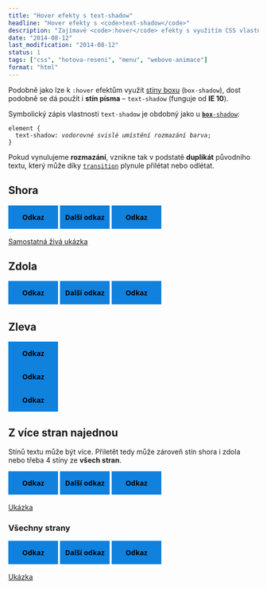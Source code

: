 ```yaml
---
title: "Hover efekty s text-shadow"
headline: "Hover efekty s <code>text-shadow</code>"
description: "Zajímavé <code>:hover</code> efekty s využitím CSS vlastnosti <code>text-shadow</code>."
date: "2014-08-12"
last_modification: "2014-08-12"
status: 1
tags: ["css", "hotova-reseni", "menu", "webove-animace"]
format: "html"
---
```


<p>Podobně jako lze k <code>:hover</code> efektům využít <a href="/hover-efekty-box-shadow">stíny boxu</a> (<code>box-shadow</code>), dost podobně se dá použít i <b>stín písma</b> – <code>text-shadow</code> (funguje od <b>IE 10</b>).</p>

<p>Symbolický zápis vlastnosti <code>text-shadow</code> je obdobný jako u <a href="/box-shadow"><code><b>box</b>-shadow</code></a>:</p>

<pre><code>element {
  text-shadow: <i>vodorovné</i> <i>svislé umístění</i> <i>rozmazání</i> <i>barva</i>;
}</code></pre>

<p>Pokud vynulujeme <b>rozmazání</b>, vznikne tak v podstatě <b>duplikát</b> původního textu, který může díky <a href="/transition"><code>transition</code></a> plynule přilétat nebo odlétat.</p>

<h2 id="shora">Shora</h2>

<div class="live">
  <style>
    .shora a {
        display: inline-block;
        font-family: Segoe UI;
        color: #000;
        font-weight: bold;
        padding: 1em 0;
        width: 100px;
        text-align: center;
        text-decoration: none;
        background: #1081DD;
        transition: color .3s, text-shadow .3s;
        text-shadow: 0 -40px 0 #000;
        overflow: hidden;
    }
    
    .shora a:hover {
        text-shadow: 0 0 0 #fff;
        color: #fff;
    }    
  </style>
  <div class="shora">
    <a href="">Odkaz</a>
    <a href="">Další odkaz</a>
    <a href="">Odkaz</a>
  </div>
</div>

<p><a href="http://kod.djpw.cz/rxeb">Samostatná živá ukázka</a></p>

<h2 id="zdola">Zdola</h2>

<div class="live">
  <style>
    .zdola a {
        display: inline-block;
        font-family: Segoe UI;
        color: #000;
        font-weight: bold;
        padding: 1em 0;
        width: 100px;
        text-align: center;
        text-decoration: none;
        background: #1081DD;
        transition: color .3s, text-shadow .3s;
        text-shadow: 0 40px 0 #000;
        overflow: hidden;
    }
    
    .zdola a:hover {
        text-shadow: 0 0 0 #fff;
        color: #fff;
    }    
  </style>
  <div class="zdola">
    <a href="">Odkaz</a>
    <a href="">Další odkaz</a>
    <a href="">Odkaz</a>
  </div>
</div>

<h2 id="zleva">Zleva</h2>

<div class="live">
  <style>
    .zleva a {
        display: block;
        font-family: Segoe UI;
        color: #000;
        font-weight: bold;
        padding: 1em 0;
        width: 100px;
        text-align: center;
        text-decoration: none;
        background: #1081DD;
        transition: color .3s, text-shadow .3s;
        text-shadow: -100px 0 0 #000;
        overflow: hidden;
    }
    
    .zleva a:hover {
        text-shadow: 0 0 0 #fff;
        color: #fff;
    }    
  </style>
  <div class="zleva">
    <a href="">Odkaz</a>
    <a href="">Odkaz</a>
    <a href="">Odkaz</a>
  </div>
</div>


<h2 id="najednou">Z více stran najednou</h2>

<p>Stínů textu může být více. Přiletět tedy může zároveň stín shora i zdola nebo třeba 4 stíny ze <b>všech stran</b>.</p>

<div class="live">
  <style>
    .shora-zdola a {
        display: inline-block;
        font-family: Segoe UI;
        color: #000;
        font-weight: bold;
        padding: 1em 0;
        width: 100px;
        text-align: center;
        text-decoration: none;
        background: #1081DD;
        transition: color .3s, text-shadow .3s;
        text-shadow: 0 40px 0 #000, 0 -40px 0 #000;
        overflow: hidden;
    }
    
    .shora-zdola a:hover {
        text-shadow: 0 0 0 #fff;
        color: #fff;
    }    
  </style>
  <div class="shora-zdola">
    <a href="">Odkaz</a>
    <a href="">Další odkaz</a>
    <a href="">Odkaz</a>
  </div>
</div>

<p><a href="http://kod.djpw.cz/sxeb">Ukázka</a></p>


<h3 id="vsechny-strany">Všechny strany</h3>

<div class="live">
  <style>
    .vsechny-strany a {
        display: inline-block;
        font-family: Segoe UI;
        color: #000;
        font-weight: bold;
        padding: 1em 0;
        width: 100px;
        text-align: center;
        text-decoration: none;
        background: #1081DD;
        transition: color .3s, text-shadow .3s;
        text-shadow: 0 40px 0 #000, 0 -40px 0 #000, 100px 0 0 #000, -100px 0 0 #000;
        overflow: hidden;
    }
    
    .vsechny-strany a:hover {
        text-shadow: 0 0 0 #fff;
        color: #fff;
    }    
  </style>
  <div class="vsechny-strany">
    <a href="">Odkaz</a>
    <a href="">Další odkaz</a>
    <a href="">Odkaz</a>
  </div>
</div>

<p><a href="http://kod.djpw.cz/txeb">Ukázka</a></p>